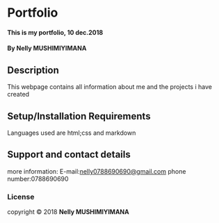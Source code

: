 # Portfolio
#### This is my portfolio,  10 dec.2018
#### By Nelly MUSHIMIYIMANA
## Description
This webpage contains all information about me and the projects i have created
## Setup/Installation Requirements
Languages used are html;css and markdown
## Support and contact details
more information:
E-mail:nelly0788690690@gmail.com
phone number:0788690690
### License
copyright © 2018 **Nelly MUSHIMIYIMANA**
  
